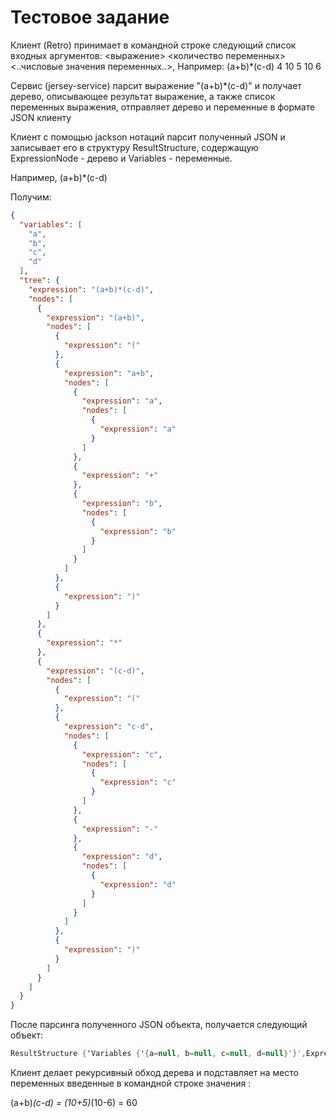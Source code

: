 # Тестовое задание

Клиент (Retro) принимает в командной строке следующий список входных аргументов: <выражение> <количество переменных> <..числовые значения переменных..>, Например: (a+b)*(c-d) 4 10 5 10 6

Сервис (jersey-service) парсит выражение "(a+b)*(c-d)" и получает дерево, описывающее результат выражение, а также список переменных выражения, отправляет дерево и переменные в формате JSON клиенту

Клиент с помощью jackson нотаций парсит полученный JSON и записывает его в структуру ResultStructure, содержащую ExpressionNode - дерево и Variables - переменные.


Например, (a+b)*(c-d)

Получим:
```json
{
  "variables": [
    "a",
    "b",
    "c",
    "d"
  ],
  "tree": {
    "expression": "(a+b)*(c-d)",
    "nodes": [
      {
        "expression": "(a+b)",
        "nodes": [
          {
            "expression": "("
          },
          {
            "expression": "a+b",
            "nodes": [
              {
                "expression": "a",
                "nodes": [
                  {
                    "expression": "a"
                  }
                ]
              },
              {
                "expression": "+"
              },
              {
                "expression": "b",
                "nodes": [
                  {
                    "expression": "b"
                  }
                ]
              }
            ]
          },
          {
            "expression": ")"
          }
        ]
      },
      {
        "expression": "*"
      },
      {
        "expression": "(c-d)",
        "nodes": [
          {
            "expression": "("
          },
          {
            "expression": "c-d",
            "nodes": [
              {
                "expression": "c",
                "nodes": [
                  {
                    "expression": "c"
                  }
                ]
              },
              {
                "expression": "-"
              },
              {
                "expression": "d",
                "nodes": [
                  {
                    "expression": "d"
                  }
                ]
              }
            ]
          },
          {
            "expression": ")"
          }
        ]
      }
    ]
  }
}
```

После парсинга полученного JSON объекта, получается следующий объект:

```java
ResultStructure {'Variables {'{a=null, b=null, c=null, d=null}'}',ExpressionNode {'(a+b)*(c-d)',[ExpressionNode {'(a+b)',[ExpressionNode {'(',null}, ExpressionNode {'a+b',[ExpressionNode {'a',[ExpressionNode {'a',null}]}, ExpressionNode {'+',null}, ExpressionNode {'b',[ExpressionNode {'b',null}]}]}, ExpressionNode {')',null}]}, ExpressionNode {'*',null}, ExpressionNode {'(c-d)',[ExpressionNode {'(',null}, ExpressionNode {'c-d',[ExpressionNode {'c',[ExpressionNode {'c',null}]}, ExpressionNode {'-',null}, ExpressionNode {'d',[ExpressionNode {'d',null}]}]}, ExpressionNode {')',null}]}]}}

```

Клиент делает рекурсивный обход дерева и подставляет на место переменных введенные в командной строке значения :

(a+b)*(c-d) = (10+5)*(10-6) = 60


